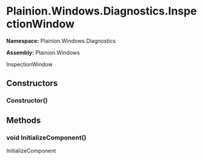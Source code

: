 
# Plainion.Windows.Diagnostics.InspectionWindow

**Namespace:** Plainion.Windows.Diagnostics

**Assembly:** Plainion.Windows

InspectionWindow


## Constructors

### Constructor()


## Methods

### void InitializeComponent()

InitializeComponent
